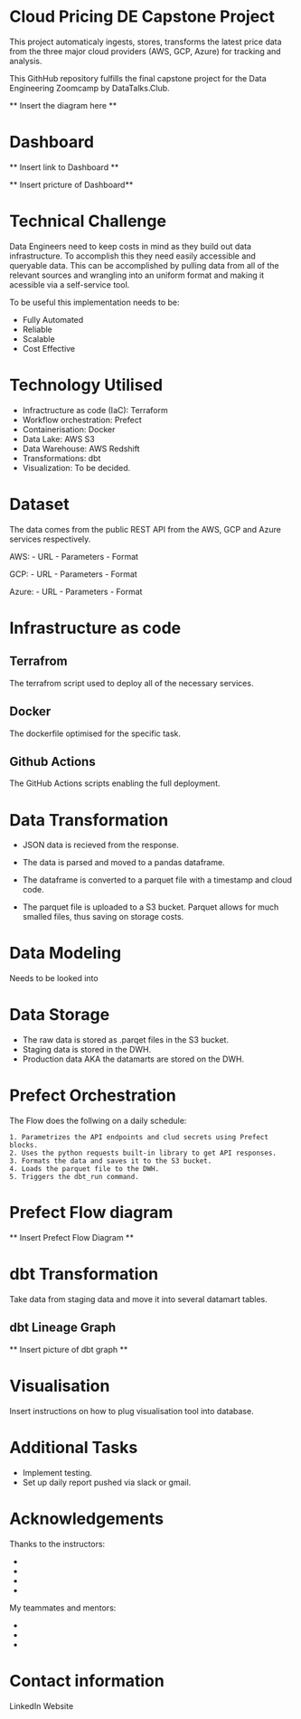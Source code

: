 # Cloud Pricing DE Capstone Project

This project automaticaly ingests, stores, transforms the latest price data from the three major cloud providers (AWS, GCP, Azure) for tracking and analysis. 

This GithHub repository fulfills the final capstone project for the Data Engineering Zoomcamp by DataTalks.Club.

** Insert the diagram here **

# Dashboard

** Insert link to Dashboard **

** Insert pricture of Dashboard**


# Technical Challenge

Data Engineers need to keep costs in mind as they build out data infrastructure. To accomplish this they need easily accessible and queryable data. This can be accomplished by pulling data from all of the relevant sources and wrangling into an uniform format and making it acessible via a self-service tool. 

To be useful this implementation needs to be:
 - Fully Automated
 - Reliable
 - Scalable
 - Cost Effective

 # Technology Utilised

 - Infractructure as code (IaC): Terraform
 - Workflow orchestration: Prefect
 - Containerisation: Docker
 - Data Lake: AWS S3
 - Data Warehouse: AWS Redshift
 - Transformations: dbt
 - Visualization: To be decided. 

 # Dataset

 The data comes from the public REST API from the AWS, GCP and Azure services respectively. 

 AWS: 
    - URL
    - Parameters
    - Format

 GCP: 
    - URL
    - Parameters
    - Format

 Azure: 
    - URL
    - Parameters
    - Format


# Infrastructure as code 

## Terrafrom
The terrafrom script used to deploy all of the necessary services. 

## Docker
The dockerfile optimised for the specific task. 

## Github Actions
The GitHub Actions scripts enabling the full deployment. 


# Data Transformation

- JSON data is recieved from the response. 

- The data is parsed and moved to a pandas dataframe. 

- The dataframe is converted to a parquet file with a timestamp and cloud code.

- The parquet file is uploaded to a S3 bucket. Parquet allows for much smalled files, thus saving on storage costs. 

# Data Modeling

Needs to be looked into

# Data Storage

- The raw data is stored as .parqet files in the S3 bucket. 
- Staging data is stored in the DWH. 
- Production data AKA the datamarts are stored on the DWH. 

# Prefect Orchestration

The Flow does the follwing on a daily schedule: 

    1. Parametrizes the API endpoints and clud secrets using Prefect blocks. 
    2. Uses the python requests built-in library to get API responses. 
    3. Formats the data and saves it to the S3 bucket.
    4. Loads the parquet file to the DWH. 
    5. Triggers the dbt_run command. 

# Prefect Flow diagram

** Insert Prefect Flow Diagram **

# dbt Transformation

Take data from staging data and move it into several datamart tables. 

## dbt Lineage Graph

** Insert picture of dbt graph **


# Visualisation

Insert instructions on how to plug visualisation tool into database. 


# Additional Tasks

- Implement testing.
- Set up daily report pushed via slack or gmail. 

# Acknowledgements

Thanks to the instructors: 

-
-
-
-

My teammates and mentors: 

-
-
-

# Contact information

LinkedIn
Website